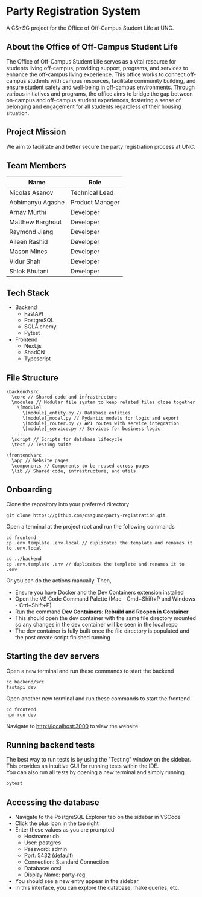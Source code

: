 # Party Registration System

A CS+SG project for the Office of Off-Campus Student Life at UNC.

## About the Office of Off-Campus Student Life

The Office of Off-Campus Student Life serves as a vital resource for students living off-campus, providing support, programs, and services to enhance the off-campus living experience. This office works to connect off-campus students with campus resources, facilitate community building, and ensure student safety and well-being in off-campus environments. Through various initiatives and programs, the office aims to bridge the gap between on-campus and off-campus student experiences, fostering a sense of belonging and engagement for all students regardless of their housing situation.

## Project Mission

We aim to facilitate and better secure the party registration process at UNC.

## Team Members

| Name | Role |
|------|------|
| Nicolas Asanov | Technical Lead |
| Abhimanyu Agashe | Product Manager |
| Arnav Murthi | Developer |
| Matthew Barghout | Developer |
| Raymond Jiang | Developer |
| Aileen Rashid | Developer |
| Mason Mines | Developer |
| Vidur Shah | Developer |
| Shlok Bhutani | Developer |

## Tech Stack
- Backend
  - FastAPI
  - PostgreSQL
  - SQLAlchemy
  - Pytest
- Frontend
  - Next.js
  - ShadCN
  - Typescript

## File Structure
```
\backend\src
  \core // Shared code and infrastructure
  \modules // Modular file system to keep related files close together
    \[module]
      \[module]_entity.py // Database entities
      \[module]_model.py // Pydantic models for logic and export
      \[module]_router.py // API routes with service integration
      \[module]_service.py // Services for business logic
    ...
  \script // Scripts for database lifecycle
  \test // Testing suite

\frontend\src
  \app // Website pages
  \components // Components to be reused across pages
  \lib // Shared code, infrastructure, and utils
```

## Onboarding
Clone the repository into your preferred directory
```
git clone https://github.com/cssgunc/party-registration.git
```
Open a terminal at the project root and run the following commands
```
cd frontend
cp .env.template .env.local // duplicates the template and renames it to .env.local

cd ../backend
cp .env.template .env // duplicates the template and renames it to .env
```
Or you can do the actions manually. Then,
- Ensure you have Docker and the Dev Containers extension installed
- Open the VS Code Command Palette (Mac - Cmd+Shift+P and Windows - Ctrl+Shift+P)
- Run the command **Dev Containers: Rebuild and Reopen in Container**
- This should open the dev container with the same file directory mounted so any changes in the dev container will be seen in the local repo
- The dev container is fully built once the file directory is populated and the post create script finished running

## Starting the dev servers
Open a new terminal and run these commands to start the backend
```
cd backend/src
fastapi dev
```
Open another new terminal and run these commands to start the frontend
```
cd frontend
npm run dev
```
Navigate to [http://localhost:3000]() to view the website

## Running backend tests
The best way to run tests is by using the "Testing" window on the sidebar. This provides an intuitive GUI for running tests within the IDE.  
You can also run all tests by opening a new terminal and simply running 
```sh
pytest
```

## Accessing the database
- Navigate to the PostgreSQL Explorer tab on the sidebar in VSCode  
- Click the plus icon in the top right
- Enter these values as you are prompted
  - Hostname: db
  - User: postgres
  - Password: admin
  - Port: 5432 (default)
  - Connection: Standard Connection
  - Database: ocsl
  - Display Name: party-reg
- You should see a new entry appear in the sidebar
- In this interface, you can explore the database, make queries, etc.
